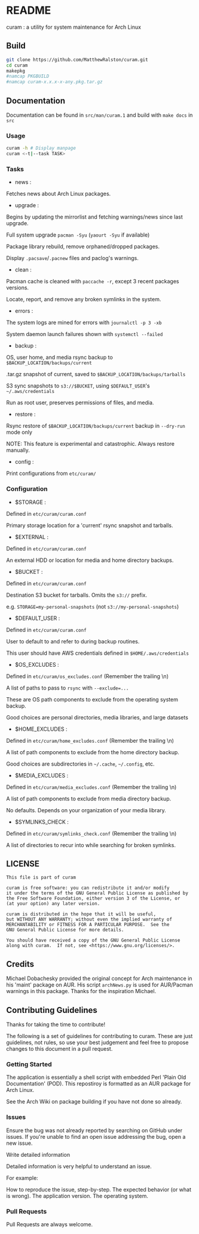 # README

curam : a utility for system maintenance for Arch Linux

## Build

```bash
git clone https://github.com/MatthewRalston/curam.git
cd curam
makepkg
#namcap PKGBUILD
#namcap curam-x.x.x-x-any.pkg.tar.gz
```

## Documentation

Documentation can be found in `src/man/curam.1` and build with `make docs` in `src` 

### Usage

```bash
curam -h # Display manpage
curam <-t|--task TASK>

```

### Tasks

* news :

Fetches news about Arch Linux packages.

* upgrade :

Begins by updating the mirrorlist and fetching warnings/news since last upgrade. 

Full system upgrade `pacman -Syu` (`yaourt -Syu` if available)

Package library rebuild, remove orphaned/dropped packages.

Display `.pacsave`/`.pacnew` files and paclog's warnings.

* clean :

Pacman cache is cleaned with `paccache -r`, except 3 recent packages versions.

Locate, report, and remove any broken symlinks in the system.

* errors :

The system logs are mined for errors with `journalctl -p 3 -xb`

System daemon launch failures shown with `systemctl --failed`

* backup :

OS, user home, and media rsync backup to `$BACKUP_LOCATION/backups/current`

.tar.gz snapshot of current, saved to `$BACKUP_LOCATION/backups/tarballs`

S3 sync snapshots to `s3://$BUCKET`, using `$DEFAULT_USER`'s `~/.aws/credentials`

Run as root user, preserves permissions of files, and media.

* restore :

Rsync restore of `$BACKUP_LOCATION/backups/current` backup in `--dry-run` mode only

NOTE: This feature is experimental and catastrophic. Always restore manually.

* config :

Print configurations from `etc/curam/`

### Configuration

* $STORAGE :

Defined in `etc/curam/curam.conf`

Primary storage location for a 'current' rsync snapshot and tarballs.

* $EXTERNAL :

Defined in `etc/curam/curam.conf`

An external HDD or location for media and home directory backups.

* $BUCKET :

Defined in `etc/curam/curam.conf`

Destination S3 bucket for tarballs. Omits the `s3://` prefix.

e.g. `STORAGE=my-personal-snapshots` (not `s3://my-personal-snapshots`)

* $DEFAULT_USER :

Defined in `etc/curam/curam.conf`

User to default to and refer to during backup routines.

This user should have AWS credentials defined in `$HOME/.aws/credentials`

* $OS_EXCLUDES :

Defined in `etc/curam/os_excludes.conf` (Remember the trailing \n)

A list of paths to pass to `rsync` with `--exclude=...`

These are OS path components to exclude from the operating system backup.

Good choices are personal directories, media libraries, and large datasets

* $HOME_EXCLUDES :

Defined in `etc/curam/home_excludes.conf` (Remember the trailing \n)

A list of path components to exclude from the home directory backup.

Good choices are subdirectories in `~/.cache`, `~/.config`, etc.

* $MEDIA_EXCLUDES :

Defined in `etc/curam/media_excludes.conf` (Remember the trailing \n)

A list of path components to exclude from media directory backup.

No defaults. Depends on your organization of your media library.

* $SYMLINKS_CHECK :

Defined in `etc/curam/symlinks_check.conf` (Remember the trailing \n)

A list of directories to recur into while searching for broken symlinks.




## LICENSE

    This file is part of curam

    curam is free software: you can redistribute it and/or modify
    it under the terms of the GNU General Public License as published by
    the Free Software Foundation, either version 3 of the License, or
    (at your option) any later version.

    curam is distributed in the hope that it will be useful,
    but WITHOUT ANY WARRANTY; without even the implied warranty of
    MERCHANTABILITY or FITNESS FOR A PARTICULAR PURPOSE.  See the
    GNU General Public License for more details.

    You should have received a copy of the GNU General Public License
    along with curam.  If not, see <https://www.gnu.org/licenses/>.

## Credits

  Michael Dobachesky provided the original concept for Arch maintenance in his 'maint' package on AUR. His script `archNews.py` is used for AUR/Pacman warnings in this package.
  Thanks for the inspiration Michael.
  
## Contributing Guidelines

Thanks for taking the time to contribute!

The following is a set of guidelines for contributing to curam. These are just guidelines, not rules, so use your best judgement and feel free to propose changes to this document in a pull request.

### Getting Started

The application is essentially a shell script with embedded Perl 'Plain Old Documentation' (POD). This repostiroy is formatted as an AUR package for Arch Linux.

See the Arch Wiki on package building if you have not done so already. 

### Issues

Ensure the bug was not already reported by searching on GitHub under issues. If you're unable to find an open issue addressing the bug, open a new issue.

Write detailed information

Detailed information is very helpful to understand an issue.

For example:

How to reproduce the issue, step-by-step.
The expected behavior (or what is wrong).
The application version.
The operating system.

### Pull Requests

Pull Requests are always welcome.
